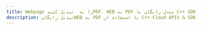 ---title: Webpage را به  تبدیل کنیدPDF، WEB به PDF مبدل رایگان یا C++ SDKdescription: تبدیل رایگانWEB به PDF با استفاده از C++ Cloud APIs & SDK همچنین اسناد PDF را در Cloud ایجاد، ویرایش و رندر کنید.---